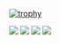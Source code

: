 [![trophy](https://github-profile-trophy.vercel.app/?username=aleshkey&theme=onedark&title=Followers,%20MultiLanguage,%20Repositories,%20PullRequest,%20Experience,%20Commits)](https://github.com/aleshkey/github-profile-trophy)

![](https://github-profile-summary-cards.vercel.app/api/cards/profile-details?username=aleshkey&theme=github_dark)
![](https://github-profile-summary-cards.vercel.app/api/cards/most-commit-language?username=aleshkey&theme=github_dark)
![](https://github-profile-summary-cards.vercel.app/api/cards/repos-per-language?username=aleshkey&theme=github_dark)
![](https://github-profile-summary-cards.vercel.app/api/cards/productive-time?username=aleshkey&theme=github_dark&utcOffset=3)

<!--
**aleshkey/aleshkey** is a ✨ _special_ ✨ repository because its `README.md` (this file) appears on your GitHub profile.

Here are some ideas to get you started:

- 🔭 I’m currently working on ...
- 🌱 I’m currently learning ...
- 👯 I’m looking to collaborate on ...
- 🤔 I’m looking for help with ...
- 💬 Ask me about ...
- 📫 How to reach me: ...
- 😄 Pronouns: ...
- ⚡ Fun fact: ...
-->
